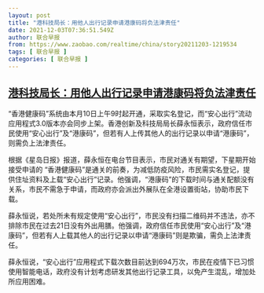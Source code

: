 ```yaml
---
layout: post
title: "港科技局长：用他人出行记录申请港康码将负法津责任"
date: 2021-12-03T07:36:51.549Z
author: 联合早报
from: https://www.zaobao.com/realtime/china/story20211203-1219534
tags: [ 联合早报 ]
categories: [ 联合早报 ]
---
```

<!--1638528600000-->
[港科技局长：用他人出行记录申请港康码将负法津责任](https://www.zaobao.com/realtime/china/story20211203-1219534)
------

<div>
<p>“香港健康码”系统由本月10日上午9时起开通，采取实名登记，而“安心出行”流动应用程式3.0版本亦会同步上架。香港创新及科技局局长薛永恒表示，政府信任市民使用“安心出行”及“港康码”，但若有人上传其他人的出行记录以申请“港康码”，则需负上法津责任。</p><p>根据《星岛日报》报道，薛永恒在电台节目表示，市民对通关有期望，下星期开始接受申请的 “香港健康码”是通关的前奏，为减低防疫风险，市民需实名登记，提供住址资料及上载“安心出行”记录。他强调，“港康码”的下载时间与通关配额没有关系，市民不需急于申请，而政府亦会派出外展队在全港设置街站，协助市民下载。</p><p>薛永恒说，若处所未有规定使用“安心出行”，市民没有扫描二维码并不违法，亦不排除市民在过去21日没有外出用膳。他强调，政府信任市民使用“安心出行”及“港康码”，但若有人上载其他人的出行记录以申请“港康码”则是欺骗，需负上法津责任。</p><section id="imu"><div id="dfp-ad-imu1">        </div></section><p>薛永恒说，“安心出行”应用程式下载次数目前达到694万次，市民在疫情下已习惯使用智能电话，政府没有计划考虑研发其他出行记录工具，以免产生混乱，增加处所应用困难。</p>      <div class="cx_paywall_placeholder" id="sph_cdp_40"></div>
</div>

